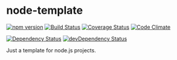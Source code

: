 # node-template
[![npm version](http://img.shields.io/npm/v/template.svg)](https://www.npmjs.org/package/template)
[![Build Status](http://img.shields.io/travis/alexlangberg/node-template.svg)](https://travis-ci.org/alexlangberg/node-template)
[![Coverage Status](http://img.shields.io/coveralls/alexlangberg/node-template.svg)](https://coveralls.io/r/alexlangberg/node-template?branch=master)
[![Code Climate](http://img.shields.io/codeclimate/github/alexlangberg/node-template.svg)](https://codeclimate.com/github/alexlangberg/node-template)

[![Dependency Status](https://david-dm.org/alexlangberg/node-template.svg)](https://david-dm.org/alexlangberg/node-template)
[![devDependency Status](https://david-dm.org/alexlangberg/node-template/dev-status.svg)](https://david-dm.org/alexlangberg/node-template#info=devDependencies)

Just a template for node.js projects.

